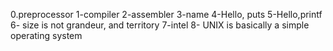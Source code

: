 0.preprocessor
1-compiler
2-assembler
3-name
4-Hello, puts
5-Hello,printf
6- size is not grandeur, and territory
7-intel
8- UNIX is basically a simple operating system
